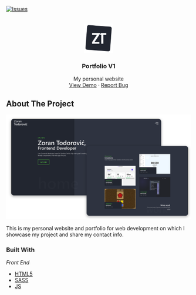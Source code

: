 <div id="top"></div>


[![Issues][issues-shield]][issues-url]



<!-- PROJECT LOGO -->
<br />
<div align="center">
  <a href="https://zoksss.github.io/portfoliov1/public/">
    <img src="/icon.png" alt="Logo" width="80" height="80">
  </a>

  <h3 align="center">Portfolio V1</h3>

  <p align="center">
    My personal website
    <br />
    <a href="https://todoroviczoran.com">View Demo</a>
    ·
    <a href="https://github.com/Zoksss/portfoliov1/issues">Report Bug</a>
  </p>
</div>



<!-- ABOUT THE PROJECT -->
## About The Project

[![Product Name Screen Shot][product-screenshot]](https://zoksss.github.io/portfoliov1/public/)


This is my personal website and portfolio for web development on which I showcase my project and share my contact info.




### Built With

*Front End*

* [HTML5](#)
* [SASS](https://sass-lang.com/)
* [JS](#)



<!-- MARKDOWN LINKS & IMAGES -->
<!-- https://www.markdownguide.org/basic-syntax/#reference-style-links -->
[stars-shield]: https://img.shields.io/github/stars/othneildrew/Best-README-Template.svg?style=for-the-badge
[stars-url]: https://github.com/Zoksss/friend-cube/stargazers
[issues-shield]: https://img.shields.io/github/issues/othneildrew/Best-README-Template.svg?style=for-the-badge
[issues-url]: https://github.com/Zoksss/portfoliov1/issues
[license-shield]: https://img.shields.io/github/license/othneildrew/Best-README-Template.svg?style=for-the-badge
[license-url]: https://github.com/othneildrew/Best-README-Template/blob/master/LICENSE.txt
[linkedin-shield]: https://img.shields.io/badge/-LinkedIn-black.svg?style=for-the-badge&logo=linkedin&colorB=555
[product-screenshot]: /ss.png